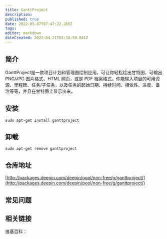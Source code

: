```yaml
---
title: GanttProject
description: 
published: true
date: 2022-05-07T07:47:22.265Z
tags: 
editor: markdown
dateCreated: 2022-04-21T03:34:59.041Z
---
```


## 简介

GanttProject是一款项目计划和管理图绘制应用。可让你轻松绘出甘特图，可输出 PNG/JPG 图片格式、HTML 网页，或是 PDF 档案格式。你能输入项目的可用资源、里程碑、任务/子任务，以及任务的起始日期、持续时间、相依性、进度、备注等等，并且在甘特图上显示出来。

## 安装

`sudo apt-get install ganttproject`

## 卸载

`sudo apt-get remove ganttproject`

## 仓库地址

[http://packages.deepin.com/deepin/pool/non-free/g/ganttproject/](http://packages.deepin.com/deepin/pool/non-free/g/ganttproject/)

## 常见问题

## 相关链接

维基百科：
